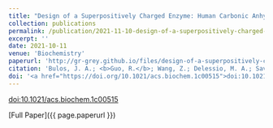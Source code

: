 ```yaml
---
title: "Design of a Superpositively Charged Enzyme: Human Carbonic Anhydrase II Variant with Ferritin Encapsulation and Immobilization"
collection: publications
permalink: /publication/2021-11-10-design-of-a-superpositively-charged-enzyme-human-carbonic-anhydrase-ii-variant-with-ferritin-encapsulation-and-immobilization/
excerpt: ''
date: 2021-10-11
venue: 'Biochemistry'
paperurl: 'http://gr-grey.github.io/files/design-of-a-superpositively-charged-enzyme-human-carbonic-anhydrase-ii-variant-with-ferritin-encapsulation-and-immobilization.pdf'
citation: 'Bulos, J. A.; <b>Guo, R.</b>; Wang, Z.; Delessio, M. A.; Saven, J. G.; Dmochowski, I. J., <i>Biochemistry,</i> 2021, 60, 47, 3596–3609'
doi: '<a href="https://doi.org/10.1021/acs.biochem.1c00515">doi:10.1021/acs.biochem.1c00515</a>'
---
```

<!-- Upcoming brief description of the paper. -->

[doi:10.1021/acs.biochem.1c00515](https://doi.org/10.1021/acs.biochem.1c00515)

[Full Paper]({{ page.paperurl }})
